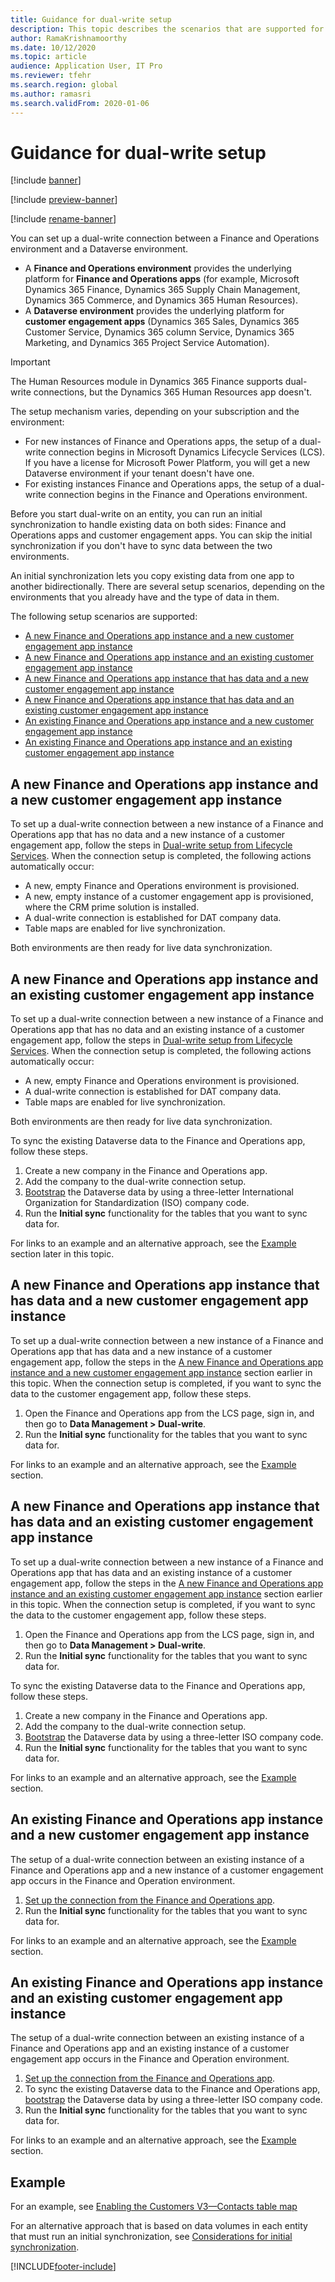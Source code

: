 ```yaml
---
title: Guidance for dual-write setup
description: This topic describes the scenarios that are supported for dual-write setup.
author: RamaKrishnamoorthy
ms.date: 10/12/2020
ms.topic: article
audience: Application User, IT Pro
ms.reviewer: tfehr
ms.search.region: global
ms.author: ramasri
ms.search.validFrom: 2020-01-06
---
```


# Guidance for dual-write setup

[!include [banner](../../includes/banner.md)]

[!include [preview-banner](../../includes/preview-banner.md)]

[!include [rename-banner](~/includes/cc-data-platform-banner.md)]

You can set up a dual-write connection between a Finance and Operations environment and a Dataverse environment.

+ A **Finance and Operations environment** provides the underlying platform for **Finance and Operations apps** (for example, Microsoft Dynamics 365 Finance, Dynamics 365 Supply Chain Management, Dynamics 365 Commerce, and Dynamics 365 Human Resources).
+ A **Dataverse environment** provides the underlying platform for **customer engagement apps** (Dynamics 365 Sales, Dynamics 365 Customer Service, Dynamics 365 column Service, Dynamics 365 Marketing, and Dynamics 365 Project Service Automation).

> [!IMPORTANT]
> The Human Resources module in Dynamics 365 Finance supports dual-write connections, but the Dynamics 365 Human Resources app doesn't.

The setup mechanism varies, depending on your subscription and the environment:

+ For new instances of Finance and Operations apps, the setup of a dual-write connection begins in Microsoft Dynamics Lifecycle Services (LCS). If you have a license for Microsoft Power Platform, you will get a new Dataverse environment if your tenant doesn't have one.
+ For existing instances Finance and Operations apps, the setup of a dual-write connection begins in the Finance and Operations environment.

Before you start dual-write on an entity, you can run an initial synchronization to handle existing data on both sides: Finance and Operations apps and customer engagement apps. You can skip the initial synchronization if you don't have to sync data between the two environments.

An initial synchronization lets you copy existing data from one app to another bidirectionally. There are several setup scenarios, depending on the environments that you already have and the type of data in them.

The following setup scenarios are supported:

+ [A new Finance and Operations app instance and a new customer engagement app instance](#new-new)
+ [A new Finance and Operations app instance and an existing customer engagement app instance](#new-existing)
+ [A new Finance and Operations app instance that has data and a new customer engagement app instance](#new-data-new)
+ [A new Finance and Operations app instance that has data and an existing customer engagement app instance](#new-data-existing)
+ [An existing Finance and Operations app instance and a new customer engagement app instance](#existing-new)
+ [An existing Finance and Operations app instance and an existing customer engagement app instance](#existing-existing)

## <a id="new-new"></a>A new Finance and Operations app instance and a new customer engagement app instance

To set up a dual-write connection between a new instance of a Finance and Operations app that has no data and a new instance of a customer engagement app, follow the steps in [Dual-write setup from Lifecycle Services](lcs-setup.md). When the connection setup is completed, the following actions automatically occur:

- A new, empty Finance and Operations environment is provisioned.
- A new, empty instance of a customer engagement app is provisioned, where the CRM prime solution is installed.
- A dual-write connection is established for DAT company data.
- Table maps are enabled for live synchronization.

Both environments are then ready for live data synchronization.

## <a id="new-existing"></a>A new Finance and Operations app instance and an existing customer engagement app instance

To set up a dual-write connection between a new instance of a Finance and Operations app that has no data and an existing instance of a customer engagement app, follow the steps in [Dual-write setup from Lifecycle Services](lcs-setup.md). When the connection setup is completed, the following actions automatically occur:

- A new, empty Finance and Operations environment is provisioned.
- A dual-write connection is established for DAT company data.
- Table maps are enabled for live synchronization.

Both environments are then ready for live data synchronization.

To sync the existing Dataverse data to the Finance and Operations app, follow these steps.

1. Create a new company in the Finance and Operations app.
2. Add the company to the dual-write connection setup.
3. [Bootstrap](bootstrap-company-data.md) the Dataverse data by using a three-letter International Organization for Standardization (ISO) company code.
4. Run the **Initial sync** functionality for the tables that you want to sync data for.

For links to an example and an alternative approach, see the [Example](#example) section later in this topic.

## <a id="new-data-new"></a>A new Finance and Operations app instance that has data and a new customer engagement app instance

To set up a dual-write connection between a new instance of a Finance and Operations app that has data and a new instance of a customer engagement app, follow the steps in the [A new Finance and Operations app instance and a new customer engagement app instance](#new-new) section earlier in this topic. When the connection setup is completed, if you want to sync the data to the customer engagement app, follow these steps.

1. Open the Finance and Operations app from the LCS page, sign in, and then go to **Data Management \> Dual-write**.
2. Run the **Initial sync** functionality for the tables that you want to sync data for.

For links to an example and an alternative approach, see the [Example](#example) section.

## <a id="new-data-existing"></a>A new Finance and Operations app instance that has data and an existing customer engagement app instance

To set up a dual-write connection between a new instance of a Finance and Operations app that has data and an existing instance of a customer engagement app, follow the steps in the [A new Finance and Operations app instance and an existing customer engagement app instance](#new-existing) section earlier in this topic. When the connection setup is completed, if you want to sync the data to the customer engagement app, follow these steps.

1. Open the Finance and Operations app from the LCS page, sign in, and then go to **Data Management \> Dual-write**.
2. Run the **Initial sync** functionality for the tables that you want to sync data for.

To sync the existing Dataverse data to the Finance and Operations app, follow these steps.

1. Create a new company in the Finance and Operations app.
2. Add the company to the dual-write connection setup.
3. [Bootstrap](bootstrap-company-data.md) the Dataverse data by using a three-letter ISO company code.
4. Run the **Initial sync** functionality for the tables that you want to sync data for.

For links to an example and an alternative approach, see the [Example](#example) section.

## <a id="existing-new"></a>An existing Finance and Operations app instance and a new customer engagement app instance

The setup of a dual-write connection between an existing instance of a Finance and Operations app and a new instance of a customer engagement app occurs in the Finance and Operation environment.

1. [Set up the connection from the Finance and Operations app](enable-dual-write.md).
2. Run the **Initial sync** functionality for the tables that you want to sync data for.

For links to an example and an alternative approach, see the [Example](#example) section.

## <a id="existing-existing"></a>An existing Finance and Operations app instance and an existing customer engagement app instance

The setup of a dual-write connection between an existing instance of a Finance and Operations app and an existing instance of a customer engagement app occurs in the Finance and Operation environment.

1. [Set up the connection from the Finance and Operations app](enable-dual-write.md).
2. To sync the existing Dataverse data to the Finance and Operations app, [bootstrap](bootstrap-company-data.md) the Dataverse data by using a three-letter ISO company code.
3. Run the **Initial sync** functionality for the tables that you want to sync data for.

For links to an example and an alternative approach, see the [Example](#example) section.

## Example

For an example, see [Enabling the Customers V3—Contacts table map](enable-entity-map.md#enable-table-map)

For an alternative approach that is based on data volumes in each entity that must run an initial synchronization, see [Considerations for initial synchronization](initial-sync-guidance.md).


[!INCLUDE[footer-include](../../../../includes/footer-banner.md)]